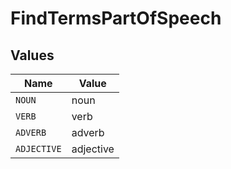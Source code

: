# FindTermsPartOfSpeech


## Values

| Name        | Value       |
| ----------- | ----------- |
| `NOUN`      | noun        |
| `VERB`      | verb        |
| `ADVERB`    | adverb      |
| `ADJECTIVE` | adjective   |